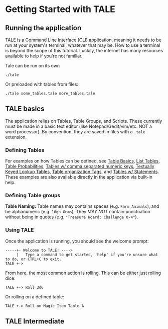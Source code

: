 # Getting Started with TALE

## Running the application
TALE is a Command Line Interface (CLI) application, meaning it needs to be run at your system's terminal, whatever that may be. How to use a terminal is beyond the scope of this tutorial. Luckily, the internet has many resources available to help if you're not familiar.

Tale can be run on its own
```
./tale
```
Or preloaded with tables from files:
```
./tale some_tables.tale more_tables.tale
```

## TALE basics
The application relies on Tables, Table Groups, and Scripts. These currently must be made in a basic text editor (like Notepad/Gedit/vim/etc. NOT a word processor). By convention, they are saved in files with a `.tale` extension.

### Defining Tables
For examples on how Tables can be defined, see [Table Basics](src/snippets/ex01_table_basics.tale), [List Tables](src/snippets/ex02_table_list.tale), [Table Probabilities](src/snippets/ex03_table_probabilities.tale), [Tables w/ comma separated numeric keys](src/snippets/ex04_table_csv_keys.tale), [Textually Keyed Lookup Tables](src/snippets/ex05_table_lookup.tale), [Table organization Tags](src/snippets/ex06_table_tags.tale), and [Tables w/ Statements](src/snippets/ex07_table_statements.tale).
These examples are also available directly in the application via built-in help.

### Defining Table groups


**Table Naming:**
Table names may contains spaces (e.g. `Farm Animals`), and be alphanumeric (e.g. `10gp Gems`). They *MAY NOT* contain punctuation without being in quotes (e.g. `"Treasure Hoard: Challenge 0-4"`).

### Using TALE

Once the application is running, you should see the welcome prompt:
```
-----+- Welcome to TALE! ---->
     |   Type a command to get started, 'help' if you're unsure what to do, or CTRL+C to exit.
TALE +->
```
From here, the most common action is rolling. This can be either just rolling dice:
```
TALE +-> Roll 3d6
```
Or rolling on a defined table:
```
TALE +-> Roll on Magic Item Table A
```

## TALE Intermediate


